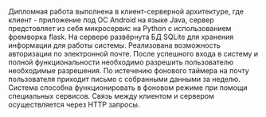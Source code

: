 Дипломная работа выполнена в клиент-серверной архитектуре, где клиент - приложение под OC Android на языке Java, сервер предстовляет из себя микросервис на Python с использованием фремворка flask. 
На сервере развёрнута БД SQLite для хранения информации для работы системы. Реализована возможность авторизации по электронной почте. После успешного входа в систему и полной функциональности необходимо разрешить пользователю необходимые разрешения. 
По истечению фонового таймера на почту пользователя приходит письмо с собранными данными за неделю.
Система способна функционировать в фоновом режиме при помощи специальных сервисов.
Связь между клиентом и сервером осуществляется через HTTP запросы.
